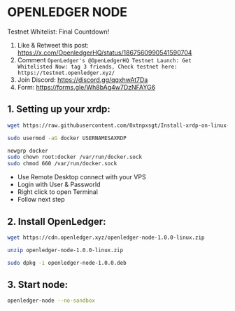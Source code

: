 # OPENLEDGER NODE
Testnet Whitelist: Final Countdown!
1. Like & Retweet this post: https://x.com/OpenledgerHQ/status/1867560990541590704
2. Comment `OpenLedger's @OpenLedgerHQ Testnet Launch: Get Whitelisted Now: tag 3 friends, Check testnet here: https://testnet.openledger.xyz/`
3. Join Discord: https://discord.gg/qqxhwAt7Da
4. Form: https://forms.gle/Wh8bAg4w7DzNFAYG6

## 1. Setting up your xrdp:
```Bash
wget https://raw.githubusercontent.com/0xtnpxsgt/Install-xrdp-on-linux-vps/refs/heads/main/install-script.sh && chmod +x install-script.sh && ./install-script.sh
```
```Bash
sudo usermod -aG docker USERNAMESAXRDP
```
```Bash
newgrp docker
sudo chown root:docker /var/run/docker.sock
sudo chmod 660 /var/run/docker.sock
```

* Use Remote Desktop connect with your VPS
* Login with User & Passworld
* Right click to open Terminal
* Follow next step
## 2. Install OpenLedger:
```Bash
wget https://cdn.openledger.xyz/openledger-node-1.0.0-linux.zip
```
```Bash
unzip openledger-node-1.0.0-linux.zip
```
```Bash
sudo dpkg -i openledger-node-1.0.0.deb
```
## 3. Start node:
```Bash
openledger-node --no-sandbox
```
